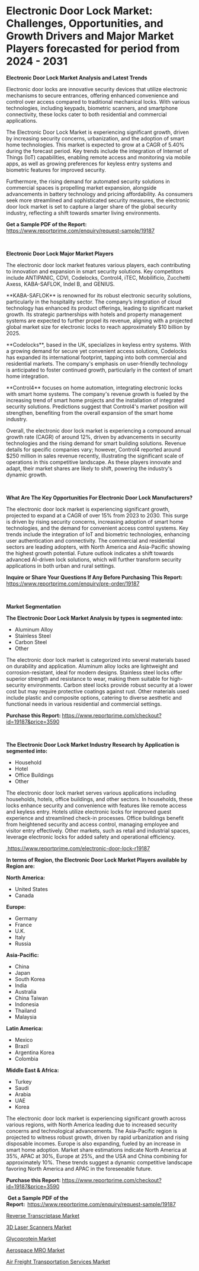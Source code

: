 <p><h1>Electronic Door Lock Market: Challenges, Opportunities, and Growth Drivers and Major Market Players forecasted for period from 2024 - 2031</h1></p><p><strong>Electronic Door Lock Market Analysis and Latest Trends</strong></p>
<p><p>Electronic door locks are innovative security devices that utilize electronic mechanisms to secure entrances, offering enhanced convenience and control over access compared to traditional mechanical locks. With various technologies, including keypads, biometric scanners, and smartphone connectivity, these locks cater to both residential and commercial applications.</p><p>The Electronic Door Lock Market is experiencing significant growth, driven by increasing security concerns, urbanization, and the adoption of smart home technologies. This market is expected to grow at a CAGR of 5.40% during the forecast period. Key trends include the integration of Internet of Things (IoT) capabilities, enabling remote access and monitoring via mobile apps, as well as growing preferences for keyless entry systems and biometric features for improved security.</p><p>Furthermore, the rising demand for automated security solutions in commercial spaces is propelling market expansion, alongside advancements in battery technology and pricing affordability. As consumers seek more streamlined and sophisticated security measures, the electronic door lock market is set to capture a larger share of the global security industry, reflecting a shift towards smarter living environments.</p></p>
<p><strong>Get a Sample PDF of the Report:&nbsp;</strong> <a href="https://www.reportprime.com/enquiry/request-sample/19187?utm_campaign=1167&utm_medium=2&utm_source=Github&utm_content=ia&utm_term=22112024&utm_id=electronic-door-lock">https://www.reportprime.com/enquiry/request-sample/19187</a></p>
<p>&nbsp;</p>
<p><strong>Electronic Door Lock Major Market Players</strong></p>
<p><p>The electronic door lock market features various players, each contributing to innovation and expansion in smart security solutions. Key competitors include ANTIPANIC, CDVI, Codelocks, Control4, iTEC, Mobilificio, Zucchetti Axess, KABA-SAFLOK, Indel B, and GENIUS. </p><p>**KABA-SAFLOK** is renowned for its robust electronic security solutions, particularly in the hospitality sector. The company’s integration of cloud technology has enhanced its product offerings, leading to significant market growth. Its strategic partnerships with hotels and property management systems are expected to further propel its revenue, aligning with a projected global market size for electronic locks to reach approximately $10 billion by 2025.</p><p>**Codelocks**, based in the UK, specializes in keyless entry systems. With a growing demand for secure yet convenient access solutions, Codelocks has expanded its international footprint, tapping into both commercial and residential markets. The company's emphasis on user-friendly technology is anticipated to foster continued growth, particularly in the context of smart home integration.</p><p>**Control4** focuses on home automation, integrating electronic locks with smart home systems. The company's revenue growth is fueled by the increasing trend of smart home projects and the installation of integrated security solutions. Predictions suggest that Control4's market position will strengthen, benefiting from the overall expansion of the smart home industry.</p><p>Overall, the electronic door lock market is experiencing a compound annual growth rate (CAGR) of around 12%, driven by advancements in security technologies and the rising demand for smart building solutions. Revenue details for specific companies vary; however, Control4 reported around $250 million in sales revenue recently, illustrating the significant scale of operations in this competitive landscape. As these players innovate and adapt, their market shares are likely to shift, powering the industry's dynamic growth.</p></p>
<p>&nbsp;</p>
<p><strong>What Are The Key Opportunities For Electronic Door Lock Manufacturers?</strong></p>
<p><p>The electronic door lock market is experiencing significant growth, projected to expand at a CAGR of over 15% from 2023 to 2030. This surge is driven by rising security concerns, increasing adoption of smart home technologies, and the demand for convenient access control systems. Key trends include the integration of IoT and biometric technologies, enhancing user authentication and connectivity. The commercial and residential sectors are leading adopters, with North America and Asia-Pacific showing the highest growth potential. Future outlook indicates a shift towards advanced AI-driven lock solutions, which will further transform security applications in both urban and rural settings.</p></p>
<p><strong>Inquire or Share Your Questions If Any Before Purchasing This Report:</strong> <a href="https://www.reportprime.com/enquiry/pre-order/19187?utm_campaign=1167&utm_medium=2&utm_source=Github&utm_content=ia&utm_term=22112024&utm_id=electronic-door-lock">https://www.reportprime.com/enquiry/pre-order/19187</a></p>
<p>&nbsp;</p>
<p><strong>Market Segmentation</strong></p>
<p><strong>The Electronic Door Lock Market Analysis by types is segmented into:</strong></p>
<p><ul><li>Aluminum Alloy</li><li>Stainless Steel</li><li>Carbon Steel</li><li>Other</li></ul></p>
<p><p>The electronic door lock market is categorized into several materials based on durability and application. Aluminum alloy locks are lightweight and corrosion-resistant, ideal for modern designs. Stainless steel locks offer superior strength and resistance to wear, making them suitable for high-security environments. Carbon steel locks provide robust security at a lower cost but may require protective coatings against rust. Other materials used include plastic and composite options, catering to diverse aesthetic and functional needs in various residential and commercial settings.</p></p>
<p><strong>Purchase this Report:&nbsp;</strong><a href="https://www.reportprime.com/checkout?id=19187&price=3590&utm_campaign=1167&utm_medium=2&utm_source=Github&utm_content=ia&utm_term=22112024&utm_id=electronic-door-lock">https://www.reportprime.com/checkout?id=19187&price=3590</a></p>
<p>&nbsp;</p>
<p><strong>The Electronic Door Lock Market Industry Research by Application is segmented into:</strong></p>
<p><ul><li>Household</li><li>Hotel</li><li>Office Buildings</li><li>Other</li></ul></p>
<p><p>The electronic door lock market serves various applications including households, hotels, office buildings, and other sectors. In households, these locks enhance security and convenience with features like remote access and keyless entry. Hotels utilize electronic locks for improved guest experience and streamlined check-in processes. Office buildings benefit from heightened security and access control, managing employee and visitor entry effectively. Other markets, such as retail and industrial spaces, leverage electronic locks for added safety and operational efficiency.</p></p>
<p><a href="https://www.reportprime.com/electronic-door-lock-r19187?utm_campaign=1167&utm_medium=2&utm_source=Github&utm_content=ia&utm_term=22112024&utm_id=electronic-door-lock">&nbsp;https://www.reportprime.com/electronic-door-lock-r19187</a></p>
<p><strong>In terms of Region, the Electronic Door Lock Market Players available by Region are:</strong></p>
<p>
    <p> <strong> North America: </strong>
        <ul>
            <li>United States</li>
            <li>Canada</li>
        </ul>
        </p> 
    <p> <strong> Europe: </strong>
        <ul>
            <li>Germany</li>
            <li>France</li>
            <li>U.K.</li>
            <li>Italy</li>
            <li>Russia</li>
        </ul>
        </p> 
    <p> <strong> Asia-Pacific: </strong>
        <ul>
            <li>China</li>
            <li>Japan</li>
            <li>South Korea</li>
            <li>India</li>
            <li>Australia</li>
            <li>China Taiwan</li>
            <li>Indonesia</li>
            <li>Thailand</li>
            <li>Malaysia</li>
        </ul>
        </p> 
    <p> <strong> Latin America: </strong>
        <ul>
            <li>Mexico</li>
            <li>Brazil</li>
            <li>Argentina Korea</li>
            <li>Colombia</li>
        </ul>
        </p> 
    <p> <strong> Middle East & Africa: </strong>
        <ul>
            <li>Turkey</li>
            <li>Saudi</li>
            <li>Arabia</li>
            <li>UAE</li>
            <li>Korea</li>
        </ul>
    </p>
    </p>
<p><p>The electronic door lock market is experiencing significant growth across various regions, with North America leading due to increased security concerns and technological advancements. The Asia-Pacific region is projected to witness robust growth, driven by rapid urbanization and rising disposable incomes. Europe is also expanding, fueled by an increase in smart home adoption. Market share estimations indicate North America at 35%, APAC at 30%, Europe at 25%, and the USA and China combining for approximately 10%. These trends suggest a dynamic competitive landscape favoring North America and APAC in the foreseeable future.</p></p>
<p><strong>Purchase this Report: </strong><a href="https://www.reportprime.com/checkout?id=19187&price=3590&utm_campaign=1167&utm_medium=2&utm_source=Github&utm_content=ia&utm_term=22112024&utm_id=electronic-door-lock">https://www.reportprime.com/checkout?id=19187&price=3590</a></p>
<p>&nbsp;<strong>Get a Sample PDF of the Report:&nbsp;&nbsp;</strong><a href="https://www.reportprime.com/enquiry/request-sample/19187?utm_campaign=1167&utm_medium=2&utm_source=Github&utm_content=ia&utm_term=22112024&utm_id=electronic-door-lock">https://www.reportprime.com/enquiry/request-sample/19187</a></p>
<p><strong></strong></p>
<p><p><a href="https://www.linkedin.com/pulse/global-growth-reverse-transcriptase-market-projected-45-qtz4e?utm_campaign=1167&utm_medium=2&utm_source=Github&utm_content=ia&utm_term=22112024&utm_id=electronic-door-lock">Reverse Transcriptase Market</a></p><p><a href="https://www.linkedin.com/pulse/top-factors-boosting-3d-laser-scanners-market-growth-6-cagr-s1jse?utm_campaign=1167&utm_medium=2&utm_source=Github&utm_content=ia&utm_term=22112024&utm_id=electronic-door-lock">3D Laser Scanners Market</a></p><p><a href="https://www.linkedin.com/pulse/comprehensive-glycoprotein-market-analysis-sales-channel-ok6he?utm_campaign=1167&utm_medium=2&utm_source=Github&utm_content=ia&utm_term=22112024&utm_id=electronic-door-lock">Glycoprotein Market</a></p><p><a href="https://issuu.com/reportprime-2/docs/aerospace-mro-market-size-2030.pptx_fe81f11d4702e0?utm_campaign=1167&utm_medium=2&utm_source=Github&utm_content=ia&utm_term=22112024&utm_id=electronic-door-lock">Aerospace MRO Market</a></p><p><a href="https://issuu.com/reportprime-2/docs/air-freight-transportation-services_7453e15f278221?utm_campaign=1167&utm_medium=2&utm_source=Github&utm_content=ia&utm_term=22112024&utm_id=electronic-door-lock">Air Freight Transportation Services Market</a></p></p>